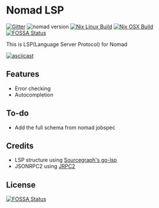 # Nomad LSP

[![Gitter](https://badges.gitter.im/nomad-lsp/community.svg)](https://gitter.im/nomad-lsp/community?utm_source=badge&utm_medium=badge&utm_campaign=pr-badge)
![nomad version](https://img.shields.io/badge/nomad-0.9.1-blue.svg)
[![Nix Linux Build](https://badges.herokuapp.com/travis/juliosueiras/nomad-lsp?env=TRAVIS_OS=linux&label=Nix%20Linux%20Build)](https://travis-ci.com/juliosueiras/nomad-lsp)
[![Nix OSX Build](https://badges.herokuapp.com/travis/juliosueiras/nomad-lsp?env=TRAVIS_OS=osx&label=Nix%20OSX%20Build)](https://travis-ci.com/juliosueiras/nomad-lsp)
[![FOSSA Status](https://app.fossa.io/api/projects/git%2Bgithub.com%2Fjuliosueiras%2Fnomad-lsp.svg?type=shield)](https://app.fossa.io/projects/git%2Bgithub.com%2Fjuliosueiras%2Fnomad-lsp?ref=badge_shield)


This is LSP(Language Server Protocol) for Nomad

[![asciicast](https://asciinema.org/a/246266.svg)](https://asciinema.org/a/246266)

## Features

- Error checking
- Autocompletion

## To-do

- Add the full schema from nomad jobspec

## Credits
- LSP structure using [Sourcegraph's go-lsp](https://github.com/sourcegraph/go-lsp)
- JSONRPC2 using [JRPC2](https://bitbucket.org/creachadair/jrpc2)

## License
[![FOSSA Status](https://app.fossa.io/api/projects/git%2Bgithub.com%2Fjuliosueiras%2Fnomad-lsp.svg?type=large)](https://app.fossa.io/projects/git%2Bgithub.com%2Fjuliosueiras%2Fnomad-lsp?ref=badge_large)
